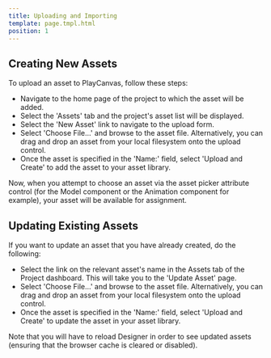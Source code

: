 ```yaml
---
title: Uploading and Importing
template: page.tmpl.html
position: 1
---
```


## Creating New Assets

To upload an asset to PlayCanvas, follow these steps:

* Navigate to the home page of the project to which the asset will be added.
* Select the 'Assets' tab and the project's asset list will be displayed.
* Select the 'New Asset' link to navigate to the upload form.
* Select 'Choose File...' and browse to the asset file. Alternatively, you can drag and drop an asset from your local filesystem onto the upload control.
* Once the asset is specified in the 'Name:' field, select 'Upload and Create' to add the asset to your asset library.

Now, when you attempt to choose an asset via the asset picker attribute control (for the Model component or the Animation component for example), your asset will be available for assignment.

## Updating Existing Assets

If you want to update an asset that you have already created, do the following:

* Select the link on the relevant asset's name in the Assets tab of the Project dashboard. This will take you to the 'Update Asset' page.
* Select 'Choose File...' and browse to the asset file. Alternatively, you can drag and drop an asset from your local filesystem onto the upload control.
* Once the asset is specified in the 'Name:' field, select 'Upload and Create' to update the asset in your asset library.

Note that you will have to reload Designer in order to see updated assets (ensuring that the browser cache is cleared or disabled).

